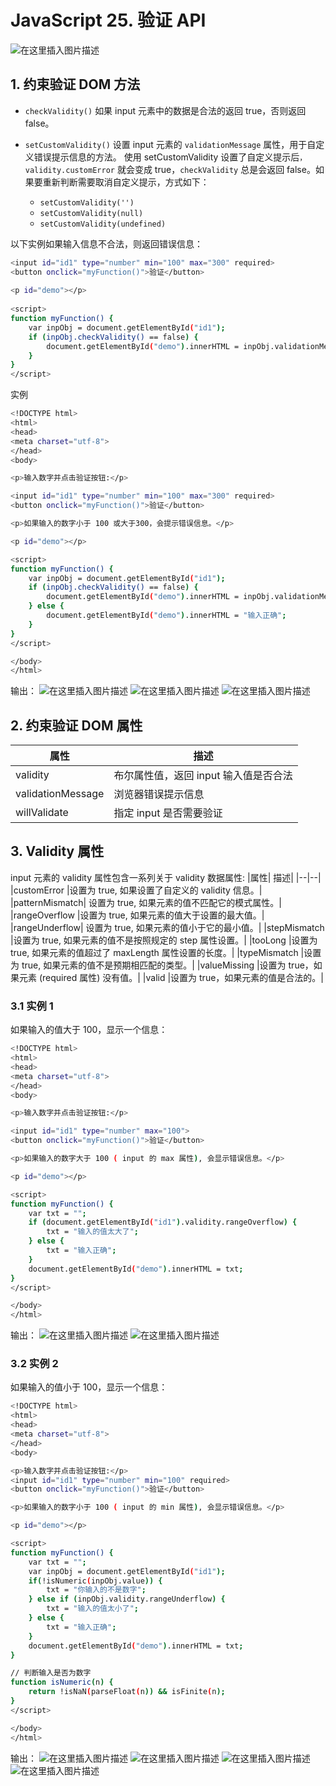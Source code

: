 #  JavaScript 25. 验证 API


![在这里插入图片描述](https://img-blog.csdnimg.cn/9179f7d845cc419c8ef2913489b37719.png)


##  1. 约束验证 DOM 方法

 - `checkValidity()`	如果 input 元素中的数据是合法的返回 true，否则返回 false。
 - `setCustomValidity()` 设置 input 元素的 `validationMessage` 属性，用于自定义错误提示信息的方法。
使用 setCustomValidity 设置了自定义提示后`，validity.customError` 就会变成 true，`checkValidity` 总是会返回 false。如果要重新判断需要取消自定义提示，方式如下：

   - `setCustomValidity('')` 
   - `setCustomValidity(null)` 
   - `setCustomValidity(undefined)`

以下实例如果输入信息不合法，则返回错误信息：

```bash
<input id="id1" type="number" min="100" max="300" required>
<button onclick="myFunction()">验证</button>
 
<p id="demo"></p>
 
<script>
function myFunction() {
    var inpObj = document.getElementById("id1");
    if (inpObj.checkValidity() == false) {
        document.getElementById("demo").innerHTML = inpObj.validationMessage;
    }
}
</script>
```
实例

```bash
<!DOCTYPE html>
<html>
<head>
<meta charset="utf-8">
</head>
<body>

<p>输入数字并点击验证按钮:</p>

<input id="id1" type="number" min="100" max="300" required>
<button onclick="myFunction()">验证</button>

<p>如果输入的数字小于 100 或大于300，会提示错误信息。</p>

<p id="demo"></p>

<script>
function myFunction() {
    var inpObj = document.getElementById("id1");
    if (inpObj.checkValidity() == false) {
        document.getElementById("demo").innerHTML = inpObj.validationMessage;
    } else {
        document.getElementById("demo").innerHTML = "输入正确";
    }
}
</script>

</body>
</html>
```
输出：
![在这里插入图片描述](https://img-blog.csdnimg.cn/645a26685e4e4b9aa89c08e1eb8d42d3.png)
![在这里插入图片描述](https://img-blog.csdnimg.cn/c6e69b9c9c3645b391df315b005a2f57.png)
![在这里插入图片描述](https://img-blog.csdnimg.cn/5d2c8ff6a066433f8ba83dca3fce5912.png)
##  2. 约束验证 DOM 属性
|属性	|描述|
|--|--|
|validity|	布尔属性值，返回 input 输入值是否合法
|validationMessage|	浏览器错误提示信息
|willValidate	|指定 input 是否需要验证

##  3. Validity 属性
input 元素的 validity 属性包含一系列关于 validity 数据属性:
|属性|	描述|
|--|--|
|customError	|设置为 true, 如果设置了自定义的 validity 信息。|
|patternMismatch|	设置为 true, 如果元素的值不匹配它的模式属性。|
|rangeOverflow	|设置为 true, 如果元素的值大于设置的最大值。|
|rangeUnderflow|	设置为 true, 如果元素的值小于它的最小值。|
|stepMismatch	|设置为 true, 如果元素的值不是按照规定的 step 属性设置。|
|tooLong	|设置为 true, 如果元素的值超过了 maxLength 属性设置的长度。|
|typeMismatch	|设置为 true, 如果元素的值不是预期相匹配的类型。|
|valueMissing	|设置为 true，如果元素 (required 属性) 没有值。|
|valid	|设置为 true，如果元素的值是合法的。|

### 3.1 实例 1
如果输入的值大于 100，显示一个信息：

```bash
<!DOCTYPE html>
<html>
<head>
<meta charset="utf-8">
</head>
<body>

<p>输入数字并点击验证按钮:</p>

<input id="id1" type="number" max="100">
<button onclick="myFunction()">验证</button>

<p>如果输入的数字大于 100 ( input 的 max 属性), 会显示错误信息。</p>

<p id="demo"></p>

<script>
function myFunction() {
    var txt = "";
    if (document.getElementById("id1").validity.rangeOverflow) {
        txt = "输入的值太大了";
    } else {
        txt = "输入正确";
    }
    document.getElementById("demo").innerHTML = txt;
}
</script>

</body>
</html>
```
输出：
![在这里插入图片描述](https://img-blog.csdnimg.cn/212ef979577f4fad8642fd4ae212bcf0.png)
![在这里插入图片描述](https://img-blog.csdnimg.cn/8f96db742de5466bbc8431cc681139e1.png)
### 3.2 实例 2
如果输入的值小于 100，显示一个信息：

```bash
<!DOCTYPE html>
<html>
<head>
<meta charset="utf-8">
</head>
<body>

<p>输入数字并点击验证按钮:</p>
<input id="id1" type="number" min="100" required>
<button onclick="myFunction()">验证</button>

<p>如果输入的数字小于 100 ( input 的 min 属性), 会显示错误信息。</p>

<p id="demo"></p>

<script>
function myFunction() {
    var txt = "";
	var inpObj = document.getElementById("id1");
	if(!isNumeric(inpObj.value)) {
		txt = "你输入的不是数字";
	} else if (inpObj.validity.rangeUnderflow) {
        txt = "输入的值太小了";
    } else {
        txt = "输入正确";
    }
    document.getElementById("demo").innerHTML = txt;
}

// 判断输入是否为数字
function isNumeric(n) {
    return !isNaN(parseFloat(n)) && isFinite(n);
}
</script>

</body>
</html>
```
输出：
![在这里插入图片描述](https://img-blog.csdnimg.cn/7c72f7cd63d64295b1ecc78eb8e6fe1a.png)
![在这里插入图片描述](https://img-blog.csdnimg.cn/c179d0e8dd464cb5876187024b7cecea.png)
![在这里插入图片描述](https://img-blog.csdnimg.cn/a942b4e187684e0d986f9bf2be629215.png)
![在这里插入图片描述](https://img-blog.csdnimg.cn/d18ebd949b4b4a64828ca8505f3d80ac.png)

